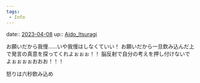 ```yaml
---
tags:
 - Info
---
```


date:: [2023-04-08](/Daily_Note/2023-04-08.md)
up:: [Aido_Itsuragi](Bar/Novel/Nacaria/Aido_Itsuragi.md)

お願いだから我慢……いや我慢はしなくていい！
お願いだから一旦飲み込んだ上で発言の真意を探ってくれよぉぉぉ！！
脳反射で自分の考えを押し付けないでよぉぉぉぉおおお！！！

怒りは六秒飲み込め